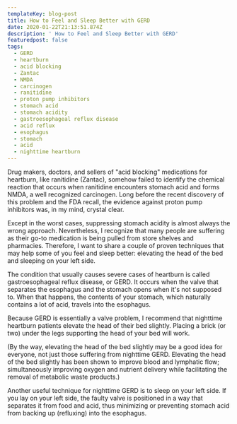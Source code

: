 ```yaml
---
templateKey: blog-post
title: How to Feel and Sleep Better with GERD
date: 2020-01-22T21:13:51.874Z
description: ' How to Feel and Sleep Better with GERD'
featuredpost: false
tags:
  - GERD
  - heartburn
  - acid blocking
  - Zantac
  - NMDA
  - carcinogen
  - ranitidine
  - proton pump inhibitors
  - stomach acid
  - stomach acidity
  - gastroesophageal reflux disease
  - acid reflux
  - esophagus
  - stomach
  - acid
  - nighttime heartburn
---
```

<!--StartFragment-->

Drug makers, doctors, and sellers of "acid blocking" medications for heartburn, like ranitidine (Zantac), somehow failed to identify the chemical reaction that occurs when ranitidine encounters stomach acid and forms NMDA, a well recognized carcinogen. Long before the recent discovery of this problem and the FDA recall, the evidence against proton pump inhibitors was, in my mind, crystal clear.

Except in the worst cases, suppressing stomach acidity is almost always the wrong approach. Nevertheless, I recognize that many people are suffering as their go-to medication is being pulled from store shelves and pharmacies. Therefore, I want to share a couple of proven techniques that may help some of you feel and sleep better: elevating the head of the bed and sleeping on your left side.

The condition that usually causes severe cases of heartburn is called gastroesophageal reflux disease, or GERD. It occurs when the valve that separates the esophagus and the stomach opens when it's not supposed to. When that happens, the contents of your stomach, which naturally contains a lot of acid, travels into the esophagus.

Because GERD is essentially a valve problem, I recommend that nighttime heartburn patients elevate the head of their bed slightly. Placing a brick (or two) under the legs supporting the head of your bed will work.

(By the way, elevating the head of the bed slightly may be a good idea for everyone, not just those suffering from nighttime GERD. Elevating the head of the bed slightly has been shown to improve blood and lymphatic flow; simultaneously improving oxygen and nutrient delivery while facilitating the removal of metabolic waste products.)

Another useful technique for nighttime GERD is to sleep on your left side. If you lay on your left side, the faulty valve is positioned in a way that separates it from food and acid, thus minimizing or preventing stomach acid from backing up (refluxing) into the esophagus.

<!--EndFragment-->